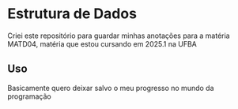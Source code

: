 # Estrutura de Dados

Criei este repositório para guardar minhas anotações para a matéria MATD04, matéria que estou cursando em 2025.1 na UFBA

## Uso

Basicamente quero deixar salvo o meu progresso no mundo da programação
